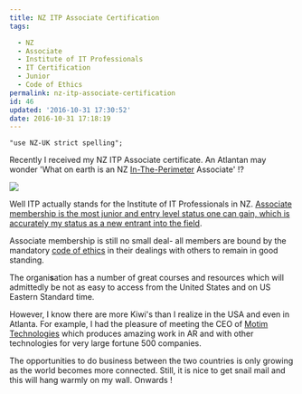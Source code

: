 ```yaml
---
title: NZ ITP Associate Certification
tags:

  - NZ
  - Associate
  - Institute of IT Professionals
  - IT Certification
  - Junior
  - Code of Ethics
permalink: nz-itp-associate-certification
id: 46
updated: '2016-10-31 17:30:52'
date: 2016-10-31 17:18:19
---
```


`"use NZ-UK strict spelling";`

Recently I received my NZ ITP Associate certificate. An Atlantan may wonder 'What on earth is an NZ [In-The-Perimeter](http://www.knowatlanta.com/feature-stories-on-atlanta/itp-vs-otp/) Associate' !?

![](/content/images/2016/10/Morgan-Murrah-NZ-ITP-Certificate-Associate.jpeg)

Well ITP actually stands for the Institute of IT Professionals in NZ. [Associate membership is the most junior and entry level status one can gain, which is accurately my status as a new entrant into the field](https://iitp.nz/Join/IT-Professionals).

Associate membership is still no small deal- all members are bound by the mandatory [code of ethics](https://iitp.nz/Members/Code-of-Ethics) in their dealings with others to remain in good standing.

The organi**s**ation has a number of great courses and resources which will admittedly be not as easy to access from the United States and on US Eastern Standard time.

However, I know there are more Kiwi's than I realize in the USA and even in Atlanta. For example, I had the pleasure of meeting the CEO of [Motim Technologies](http://www.motim-technologies.com/#leadership) which produces amazing work in AR and with other technologies for very large fortune 500 companies.

The opportunities to do business between the two countries is only growing as the world becomes more connected. Still, it is nice to get snail mail and this will hang warmly on my wall. Onwards !



